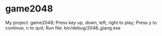 # game2048
My project: game2048;
Press key up, down, left, right to play;
Press y to continue, n to quit;
Run file: bin/debug/2048_giang.exe
